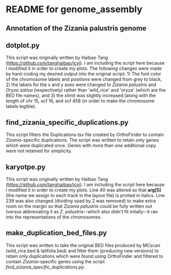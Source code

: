 # README for genome_assembly
## Annotation of the Zizania palustris genome


## dotplot.py
This script was originally written by Haibao Tang (https://github.com/tanghaibao/jcvi). I am including the script here because I modified it in order to create my plots. The following changes were made by hard-coding my desired output into the original script: 1) The font color of the chromosome labels and positions were changed from grey to black, 2) the labels for the x and y axes were changed to _Zizania palustris_ and _Oryza sativa_ (respectively) rather than 'wild_rice' and 'oryza' (which are the BED file names), and 3) the xlimit was slightly increased (along with the length of chr 15, scf 16, and scf 458 (in order to make the chromosome labels legible).

## find_zizania_specific_duplications.py
This script filters the Duplications.tsv file created by OrthoFinder to contain _Zizania_-specific duplications. The script was written to retain only genes which were duplicated once. Genes with more than one additional copy were not retained for simplicity.

## karyotpe.py
This script was originally written by Haibao Tang (https://github.com/tanghaibao/jcvi). I am including the script here because I modified it in order to create my plots. Line 40 was altered so that **arg[5]** (the name we assign to each track in the layout file) is printed in italics. Line 239 was also changed (dividing vpad by 2 was removed) to make extra room on the margin so that _Zizania palustris_ could be fully written out (versus abbreviating it as _Z. palustris_--which also didn't fit initally--it ran into the representations of the chromosomes.

## make_duplication_bed_files.py
This script was written to take the original BED files produced by MCscan (wild_rice.bed & latifolia.bed) and filter them (producing new versions) to retain only duplications which were found using OrthoFinder and filtered to contain _Zizania_-specific genes using the script _find_zizania_specific_duplications.py_.
